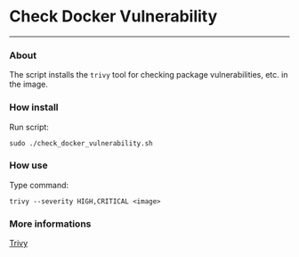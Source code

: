 # Check Docker Vulnerability

---

### About
The script installs the `trivy` tool for checking package vulnerabilities, etc. in the image.

### How install
Run script:

`sudo ./check_docker_vulnerability.sh`

### How use
Type command:

`trivy --severity HIGH,CRITICAL <image>`

### More informations
<a href="https://github.com/aquasecurity/trivy">Trivy</a>
